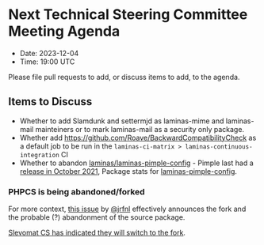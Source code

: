 # Next Technical Steering Committee Meeting Agenda

- Date: 2023-12-04
- Time: 19:00 UTC

Please file pull requests to add, or discuss items to add, to the agenda.

## Items to Discuss

- Whether to add Slamdunk and settermjd as laminas-mime and laminas-mail mainteiners or to mark laminas-mail as a security only package.
- Whether add https://github.com/Roave/BackwardCompatibilityCheck as a default job to be run in the `laminas-ci-matrix > laminas-continuous-integration` CI
- Whether to abandon [laminas/laminas-pimple-config](https://github.com/laminas/laminas-pimple-config) - Pimple last had a [release in October 2021](https://github.com/silexphp/Pimple/tags), Package stats for [laminas-pimple-config](https://packagist.org/packages/laminas/laminas-pimple-config/stats).

### PHPCS is being abandoned/forked

For more context, [this issue](https://github.com/squizlabs/PHP_CodeSniffer/issues/3932) by [@jrfnl](https://github.com/jrfnl) effectively announces the fork and the probable (?) abandonment of the source package.

[Slevomat CS has indicated they will switch to the fork](https://github.com/slevomat/coding-standard/issues/1640). 